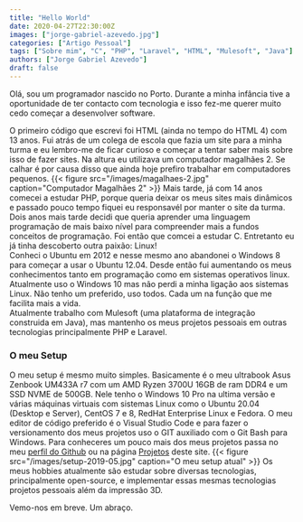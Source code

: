 ```yaml
---
title: "Hello World"
date: 2020-04-27T22:30:00Z
images: ["jorge-gabriel-azevedo.jpg"]
categories: ["Artigo Pessoal"]
tags: ["Sobre mim", "C", "PHP", "Laravel", "HTML", "Mulesoft", "Java"]
authors: ["Jorge Gabriel Azevedo"]
draft: false
---
```

Olá, sou um programador nascido no Porto. Durante a minha infância tive a oportunidade de ter contacto com tecnologia e isso fez-me querer muito cedo começar a desenvolver software.  
<!--more-->
O primeiro código que escrevi foi HTML (ainda no tempo do HTML 4) com 13 anos. Fui atrás de um colega de escola que fazia um site para a minha turma e eu lembro-me de ficar curioso e começar a tentar saber mais sobre isso de fazer sites. Na altura eu utilizava um computador magalhães 2. Se calhar é por causa disso que ainda hoje prefiro trabalhar em computadores pequenos.
{{< figure src="/images/magalhaes-2.jpg" caption="Computador Magalhães 2" >}} 
Mais tarde, já com 14 anos comecei a estudar PHP, porque queria deixar os meus sites mais dinâmicos e passado pouco tempo fiquei eu responsavél por manter o site da turma.  
Dois anos mais tarde decidi que queria aprender uma linguagem programação de mais baixo nível para compreender mais a fundos conceitos de programação. Foi então que comcei a estudar C. Entretanto eu já tinha descoberto outra paixão: Linux!  
Conheci o Ubuntu em 2012 e nesse mesmo ano abandonei o Windows 8 para começar a usar o Ubuntu 12.04. Desde então fui aumentando os meus conhecimentos tanto em programação como em sistemas operativos linux.  
Atualmente uso o Windows 10 mas não perdi a minha ligação aos sistemas Linux. Não tenho um preferido, uso todos. Cada um na função que me facilita mais a vida.  
Atualmente trabalho com Mulesoft (uma plataforma de integração construida em Java), mas mantenho os meus projetos pessoais em outras tecnologias principalmente PHP e Laravel.  
### O meu Setup
O meu setup é mesmo muito simples. Basicamente é o meu ultrabook Asus Zenbook UM433A r7 com um AMD Ryzen 3700U 16GB de ram DDR4 e um SSD NVME de 500GB.
Nele tenho o Windows 10 Pro na ultima versão e várias máquinas virtuais com sistemas Linux como o Ubuntu 20.04 (Desktop e Server), CentOS 7 e 8, RedHat Enterprise Linux e Fedora. O meu editor de código preferido é o Visual Studio Code e para fazer o versionamento dos meus projetos uso o GIT auxiliado com o Git Bash para Windows. Para conheceres um pouco mais dos meus projetos passa no meu [perfil do Github](https://github.com/wultyc) ou na página [Projetos](/project) deste site.
{{< figure src="/images/setup-2019-05.jpg" caption="O meu setup atual" >}} 
Os meus hobbies atualmente são estudar sobre diversas tecnologias, principalmente open-source, e implementar essas mesmas tecnologias projetos pessoais além da impressão 3D.  
<!--imagem da impressora 3d-->
Vemo-nos em breve. Um abraço. 